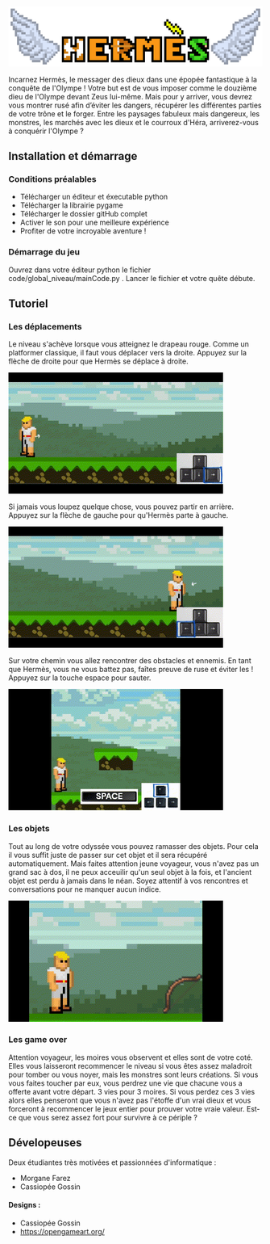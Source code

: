 ![Hermes title](design/menu/titre_7.png)

Incarnez Hermès, le messager des dieux dans une épopée fantastique à la conquête de l'Olympe ! Votre but est de vous 
imposer comme le douzième dieu de l'Olympe devant Zeus lui-même. 
Mais pour y arriver, vous devrez vous montrer rusé afin d’éviter les dangers, récupérer les différentes parties de 
votre trône et le forger. Entre les paysages fabuleux mais dangereux, les monstres, les marchés avec les dieux et le 
courroux d'Héra, arriverez-vous à conquérir l'Olympe ?  

Installation et démarrage
---------------
### Conditions préalables 
* Télécharger un éditeur et éxecutable python
* Télécharger la librairie pygame
* Télécharger le dossier gitHub complet
* Activer le son pour une meilleure expérience
* Profiter de votre incroyable aventure !

### Démarrage du jeu

Ouvrez dans votre éditeur python le fichier code/global_niveau/mainCode.py .
Lancer le fichier et votre quête débute.

Tutoriel
---------------
### Les déplacements
Le niveau s'achève lorsque vous atteignez le drapeau rouge. Comme un platformer classique, il faut vous déplacer
vers la droite. Appuyez sur la flèche de droite pour que Hermès se déplace à droite.

![Run toward right](design/tuto/rightArrow.gif)

Si jamais vous loupez quelque chose, vous pouvez partir en arrière. Appuyez sur la flèche de gauche pour 
qu'Hermès parte à gauche.

![Run toward left](design/tuto/leftArrow.gif)

Sur votre chemin vous allez rencontrer des obstacles et ennemis. En tant que Hermès, vous ne vous battez pas, faîtes preuve
de ruse et éviter les !
Appuyez sur la touche espace pour sauter.

![Run toward left](design/tuto/jump.gif)

### Les objets 
Tout au long de votre odyssée vous pouvez ramasser des objets. Pour cela il vous suffit juste de passer sur cet objet 
et il sera récupéré automatiquement. Mais faites attention jeune voyageur, vous n'avez pas un grand sac à dos, il ne 
peux acceuilir qu'un seul objet à la fois, et l'ancient objet est perdu à jamais dans le néan. Soyez attentif à vos 
rencontres et conversations pour ne manquer aucun indice.

![Collect_itme](design/tuto/collectItem.gif)

### Les game over 
Attention voyageur, les moires vous observent et elles sont de votre coté. Elles vous laisseront recommencer le niveau 
si vous êtes assez maladroit pour tomber ou vous noyer, mais les monstres sont leurs créations. Si vous vous faites 
toucher par eux, vous perdrez une vie que chacune vous a offerte avant votre départ. 3 vies pour 3 moires. Si vous 
perdez ces 3 vies alors elles penseront que vous n'avez pas l'étoffe d'un vrai dieux et vous forceront à recommencer le 
jeux entier pour prouver votre vraie valeur. 
Est-ce que vous serez assez fort pour survivre à ce périple ?

Dévelopeuses 
---------------
Deux étudiantes très motivées et passionnées d'informatique :
* Morgane Farez 
* Cassiopée Gossin

#### Designs : 
* Cassiopée Gossin
* https://opengameart.org/

